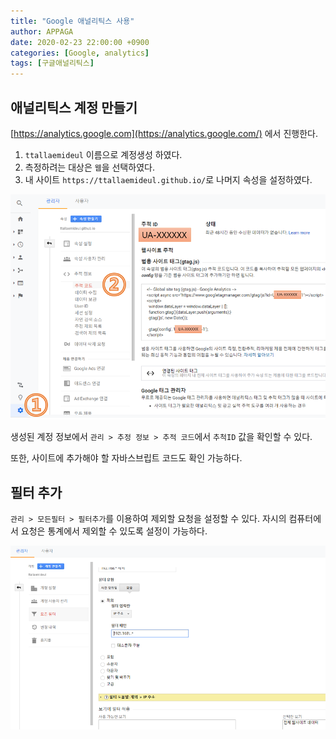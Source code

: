 ```yaml
---
title: "Google 애널리틱스 사용"
author: APPAGA
date: 2020-02-23 22:00:00 +0900
categories: [Google, analytics]
tags: [구글애널리틱스]
---
```


## 애널리틱스 계정 만들기

[https://analytics.google.com](https://analytics.google.com/) 에서 진행한다.

1. `ttallaemideul` 이름으로 계정생성 하였다.
2. 측정하려는 대상은 `웹`을 선택하였다.
3. 내 사이트 `https://ttallaemideul.github.io/`로 나머지 속성을 설정하였다.

![구글 애널리틱스 계정 만들기](/assets/img/google/google-001-01.png)

생성된 계정 정보에서 `관리 > 추정 정보 > 추적 코드`에서 `추척ID` 값을 확인할 수 있다.

또한, 사이트에 추가해야 할 자바스브립트 코드도 확인 가능하다.

## 필터 추가

`관리 > 모든필터 > 필터추가`를 이용하여 제외할 요청을 설정할 수 있다.
자시의 컴퓨터에서 요청은 통계에서 제외할 수 있도록 설정이 가능하다.

![필터추가](/assets/img/google/google-001-02.png)


